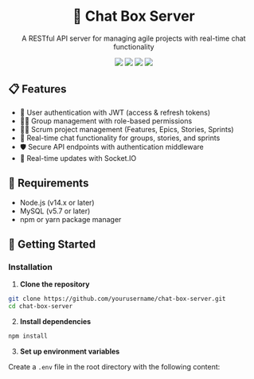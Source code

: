 <div align="center">
  <h1>📱 Chat Box Server</h1>
  <p>A RESTful API server for managing agile projects with real-time chat functionality</p>
  
  <img src="https://img.shields.io/badge/node.js-6DA55F?style=for-the-badge&logo=node.js&logoColor=white" />
  <img src="https://img.shields.io/badge/express.js-%23404d59.svg?style=for-the-badge&logo=express&logoColor=%2361DAFB" />
  <img src="https://img.shields.io/badge/mysql-%2300f.svg?style=for-the-badge&logo=mysql&logoColor=white" />
  <img src="https://img.shields.io/badge/Socket.io-black?style=for-the-badge&logo=socket.io&badgeColor=010101" />
</div>

## 📋 Features

- 👥 User authentication with JWT (access & refresh tokens)
- 👨‍💼 Group management with role-based permissions
- 🏃‍♂️ Scrum project management (Features, Epics, Stories, Sprints)
- 💬 Real-time chat functionality for groups, stories, and sprints
- 🛡️ Secure API endpoints with authentication middleware
- 🔄 Real-time updates with Socket.IO

## 📌 Requirements

- Node.js (v14.x or later)
- MySQL (v5.7 or later)
- npm or yarn package manager

## 🚀 Getting Started

### Installation

1. **Clone the repository**

```bash
git clone https://github.com/yourusername/chat-box-server.git
cd chat-box-server
```

2. **Install dependencies**

```bash
npm install
```

3. **Set up environment variables**

Create a `.env` file in the root directory with the following content:

